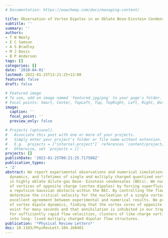 ```yaml
---
# Documentation: https://wowchemy.com/docs/managing-content/

title: Observation of Vortex Dipoles in an Oblate Bose-Einstein Condensate
subtitle: ''
summary: ''
authors:
- T W Neely
- E C Samson
- A S Bradley
- M J Davis
- B P Anderson
tags: []
categories: []
date: '2010-04-01'
lastmod: 2022-01-25T13:21:25+13:00
featured: false
draft: false

# Featured image
# To use, add an image named `featured.jpg/png` to your page's folder.
# Focal points: Smart, Center, TopLeft, Top, TopRight, Left, Right, BottomLeft, Bottom, BottomRight.
image:
  caption: ''
  focal_point: ''
  preview_only: false

# Projects (optional).
#   Associate this post with one or more of your projects.
#   Simply enter your project's folder or file name without extension.
#   E.g. `projects = ["internal-project"]` references `content/project/deep-learning/index.md`.
#   Otherwise, set `projects = []`.
projects: []
publishDate: '2022-01-25T00:21:25.717508Z'
publication_types:
- '2'
abstract: We report experimental observations and numerical simulations of the formation,
  dynamics, and lifetimes of single and multiply charged quantized vortex dipoles
  in highly oblate dilute-gas Bose- Einstein condensates (BECs). We nucleate pairs
  of vortices of opposite charge (vortex dipoles) by forcing superfluid flow around
  a repulsive Gaussian obstacle within the BEC. By controlling the flow velocity we
  determine the critical velocity for the nucleation of a single vortex dipole, with
  excellent agreement between experimental and numerical results. We present measurements
  of vortex dipole dynamics, finding that the vortex cores of opposite charge can
  exist for many seconds and that annihilation is inhibited in our trap geometry.
  For sufficiently rapid flow velocities, clusters of like-charge vortices aggregate
  into long- lived multiply charged dipolar flow structures.
publication: '*Physical Review Letters*'
doi: 10.1103/PhysRevLett.104.160401
---
```

  <section>
    <div id="inner">
      <script type='text/javascript' src='https://d1bxh8uas1mnw7.cloudfront.net/assets/embed.js'></script>
        <span
          class="__dimensions_badge_embed__" 
          data-doi="10.1103/PhysRevLett.104.160401" 
          data-hide-zero-citations="true" >
        </span>
      <script async src="https://badge.dimensions.ai/badge.js" charset="utf-8"></script>
  </section>
     <div class='altmetric-embed' data-doi='10.1103/PhysRevLett.104.160401'></div>